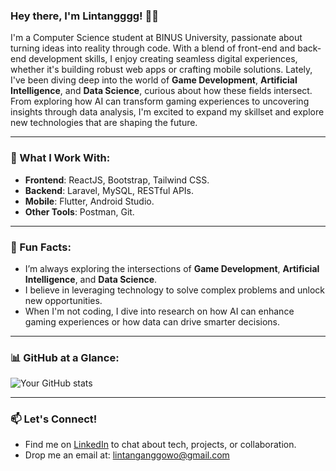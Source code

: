 ### Hey there, I'm Lintangggg! 👨‍💻

I'm a Computer Science student at BINUS University, passionate about turning ideas into reality through code. With a blend of front-end and back-end development skills, I enjoy creating seamless digital experiences, whether it's building robust web apps or crafting mobile solutions. Lately, I've been diving deep into the world of **Game Development**, **Artificial Intelligence**, and **Data Science**, curious about how these fields intersect. From exploring how AI can transform gaming experiences to uncovering insights through data analysis, I'm excited to expand my skillset and explore new technologies that are shaping the future.


---

### 🔧 What I Work With:
- **Frontend**: ReactJS, Bootstrap, Tailwind CSS.
- **Backend**: Laravel, MySQL, RESTful APIs.
- **Mobile**: Flutter, Android Studio.
- **Other Tools**: Postman, Git.

---

### 🌱 Fun Facts:
- I’m always exploring the intersections of **Game Development**, **Artificial Intelligence**, and **Data Science**.
- I believe in leveraging technology to solve complex problems and unlock new opportunities.
- When I'm not coding, I dive into research on how AI can enhance gaming experiences or how data can drive smarter decisions.

---

### 📊 GitHub at a Glance:
![Your GitHub stats](https://github-readme-stats.vercel.app/api?username=Lintanggg&show_icons=true&theme=merko)

---

### 📫 Let's Connect!
- Find me on [LinkedIn](https://www.linkedin.com/in/lintang-anggowoyuono-749328286/) to chat about tech, projects, or collaboration.
- Drop me an email at: lintanganggowo@gmail.com
